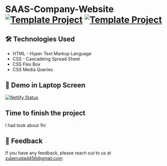 # SAAS-Company-Website [![Template Project](https://img.shields.io/badge/Template-Project-red)](http://www.gnu.org/licenses/agpl-3.0) [![Template Project](https://img.shields.io/badge/Technologies%20-HTML%2FCSS-brightgreen)](http://www.gnu.org/licenses/agpl-3.0)



## 🛠 Technologies Used
  - HTML - Hyper Text Markup Language
  - CSS - Cascadeing Spread Sheet
  - CSS Flex Box
  - CSS Media Queries

## 🚩 Demo in Laptop Screen

[![Netlify Status](https://api.netlify.com/api/v1/badges/5fd7c51e-0cf9-436f-be3b-b6a35ae3ac88/deploy-status)](https://app.netlify.com/sites/aesthetic-sorbet-836ebb/deploys)


## Time to finish the project

I had took about 1hr

## 👀 Feedback
If you have any feedback, please reach out to us at zuberustad456@gmail.com
